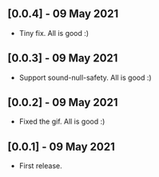 ## [0.0.4] - 09 May 2021
* Tiny fix. All is good :) 

## [0.0.3] - 09 May 2021
* Support sound-null-safety. All is good :) 

## [0.0.2] - 09 May 2021
* Fixed the gif. All is good :) 


## [0.0.1] - 09 May 2021
* First release. 
